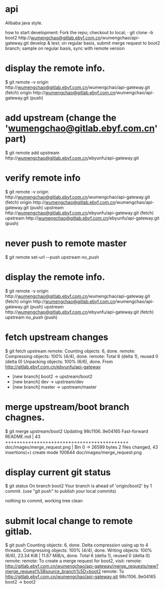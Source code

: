 # api
Alibaba java style.

how to start development:
Fork the repo;
checkout to local;
·            git clone -b boot2 http://wumengchao@gitlab.ebyf.com.cn/wumengchao/api-gateway.git
develop & test;
on regular basis, submit merge request to boot2 branch; sample
on regular basis, sync with remote version
# display the remote info.
$ git remote -v
origin  http://wumengchao@gitlab.ebyf.com.cn/wumengchao/api-gateway.git (fetch)
origin  http://wumengchao@gitlab.ebyf.com.cn/wumengchao/api-gateway.git (push)
 
# add upstream (change the 'wumengchao@gitlab.ebyf.com.cn' part)
$ git remote add upstream  http://wumengchao@gitlab.ebyf.com.cn/ebyunfu/api-gateway.git
 
# verify remote info
$ git remote -v
origin  http://wumengchao@gitlab.ebyf.com.cn/wumengchao/api-gateway.git (fetch)
origin  http://wumengchao@gitlab.ebyf.com.cn/wumengchao/api-gateway.git (push)
upstream        http://wumengchao@gitlab.ebyf.com.cn/ebyunfu/api-gateway.git (fetch)
upstream        http://wumengchao@gitlab.ebyf.com.cn/ebyunfu/api-gateway.git (push)
 
# never push to remote master
$ git remote set-url --push upstream no_push
 
# display the remote info.
$ git remote -v
origin  http://wumengchao@gitlab.ebyf.com.cn/wumengchao/api-gateway.git (fetch)
origin  http://wumengchao@gitlab.ebyf.com.cn/wumengchao/api-gateway.git (push)
upstream        http://wumengchao@gitlab.ebyf.com.cn/ebyunfu/api-gateway.git (fetch)
upstream        no_push (push)
 
# fetch upstream changes
$ git fetch upstream
remote: Counting objects: 6, done.
remote: Compressing objects: 100% (4/4), done.
remote: Total 6 (delta 1), reused 0 (delta 0)
Unpacking objects: 100% (6/6), done.
From http://gitlab.ebyf.com.cn/ebyunfu/api-gateway
 * [new branch]      boot2      -> upstream/boot2
 * [new branch]      dev        -> upstream/dev
 * [new branch]      master     -> upstream/master
 
# merge upstream/boot branch chagnes.
$ git merge  upstream/boot2
Updating 98c1106..9e04165
Fast-forward
 README.md                    |  43 +++++++++++++++++++++++++++++++++++++++++++
 doc/images/merge_request.png | Bin 0 -> 26599 bytes
 2 files changed, 43 insertions(+)
 create mode 100644 doc/images/merge_request.png
 
# display current git status
$ git status
On branch boot2
Your branch is ahead of 'origin/boot2' by 1 commit.
  (use "git push" to publish your local commits)
 
nothing to commit, working tree clean
 
# submit local change to remote gitlab.
$ git push
Counting objects: 6, done.
Delta compression using up to 4 threads.
Compressing objects: 100% (4/4), done.
Writing objects: 100% (6/6), 23.34 KiB | 11.67 MiB/s, done.
Total 6 (delta 1), reused 0 (delta 0)
remote:
remote: To create a merge request for boot2, visit:
remote:   http://gitlab.ebyf.com.cn/wumengchao/api-gateway/merge_requests/new?merge_request%5Bsource_branch%5D=boot2
remote:
To http://gitlab.ebyf.com.cn/wumengchao/api-gateway.git
   98c1106..9e04165  boot2 -> boot2
